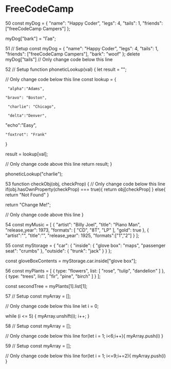 # FreeCodeCamp




50 const myDog = {
  "name": "Happy Coder",
  "legs": 4,
  "tails": 1,
  "friends": ["freeCodeCamp Campers"]
};
 
 myDog["bark"] = "Гав";


51  // Setup
const myDog = {
  "name": "Happy Coder",
  "legs": 4,
  "tails": 1,
  "friends": ["freeCodeCamp Campers"],
  "bark": "woof"
};
  delete myDog["tails"]
// Only change code below this line


52  // Setup
function phoneticLookup(val) {
  let result = "";

  // Only change code below this line
 const lookup = {
   
     "alpha":"Adams",
      
    "bravo": "Boston",
      
     "charlie": "Chicago",
     
     "delta":"Denver",
      
   "echo":"Easy",
      
    "foxtrot": "Frank"
  }

   result = lookup[val];
  

  // Only change code above this line
  return result;
}

phoneticLookup("charlie");



53  function checkObj(obj, checkProp) {
  // Only change code below this line
 if(obj.hasOwnProperty(checkProp) === true){
   return obj[checkProp]
 } else{
   return "Not Found"
 }




  return "Change Me!";
  
  // Only change code above this line
}


54   const myMusic = 
[
  {
    "artist": "Billy Joel",
    "title": "Piano Man",
    "release_year": 1973,
    "formats": [
      "CD",
      "8T",
      "LP"
    ],
    "gold": true
  },
{
"artist":"",
 "title":"",
  "release_year": 1925,
 "formats":["1","2"]
}
];


55   const myStorage = {
  "car": {
    "inside": {
      "glove box": "maps",
      "passenger seat": "crumbs"
     },
    "outside": {
      "trunk": "jack"
    }
  }
};

const gloveBoxContents = myStorage.car.inside["glove box"];



56   const myPlants = [
  {
    type: "flowers",
    list: [
      "rose",
      "tulip",
      "dandelion"
    ]
  },
  {
    type: "trees",
    list: [
      "fir",
      "pine",
      "birch"
    ]
  }
];

const secondTree = myPlants[1].list[1];




57  // Setup
const myArray = [];

// Only change code below this line
let i = 0;

while (i <= 5) {
  myArray.unshift(i);
  i++;
}


58 // Setup
const myArray = [];

// Only change code below this line
for(let i = 1; i<6;i++){
  myArray.push(i)
}


59 // Setup
const myArray = [];

// Only change code below this line
for(let i = 1; i<=9;i+=2){
  myArray.push(i)
}
